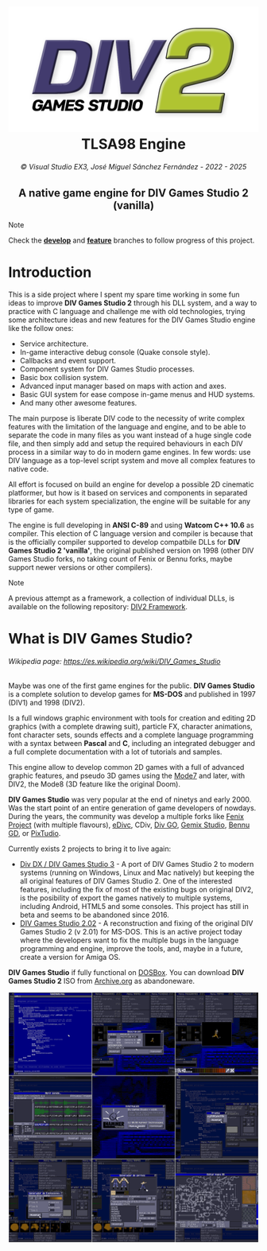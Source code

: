 <h1 align="center">
<img src="https://github.com/VisualStudioEX3/VisualStudioEX3/blob/master/Shared/Images/div_games_studio/div2_logo/div2_logo.png" alt="DIV Games Studio 2 logo" width="512" />
<br>
TLSA98 Engine</h1>
<h6 align="center">© Visual Studio EX3, José Miguel Sánchez Fernández - 2022 - 2025</h6>
<h2 align="center">A native game engine for DIV Games Studio 2 (vanilla)</h2>

> [!Note]
> Check the [**develop**](https://github.com/VisualStudioEX3/div2-tlsa98-engine/tree/develop) and [**feature**](https://github.com/VisualStudioEX3/div2-tlsa98-engine/branches/all?query=feature) branches to follow progress of this project.

# Introduction

This is a side project where I spent my spare time working in some fun ideas to improve **DIV Games Studio 2** through his DLL system, and a way to practice with C language and challenge me with old technologies, trying some architecture ideas and new features for the DIV Games Studio engine like the follow ones:

- Service architecture.
- In-game interactive debug console (Quake console style).
- Callbacks and event support.
- Component system for DIV Games Studio processes.
- Basic box collision system.
- Advanced input manager based on maps with action and axes.
- Basic GUI system for ease compose in-game menus and HUD systems.
- And many other awesome features.

The main purpose is liberate DIV code to the necessity of write complex features with the limitation of the language and engine, and to be able to separate the code in many files as you want instead of a huge single code file, and then simply add and setup the required behaviours in each DIV process in a similar way to do in modern game engines. In few words: use DIV language as a top-level script system and move all complex features to native code.

All effort is focused on build an engine for develop a possible 2D cinematic platformer, but how is it based on services and components in separated libraries for each system specialization, the engine will be suitable for any type of game.

The engine is full developing in **ANSI C-89** and using **Watcom C++ 10.6** as compiler. This election of C language version and compiler is because that is the officially compiler supported to develop compatbile DLLs for **DIV Games Studio 2 'vanilla'**, the original published version on 1998 (other DIV Games Studio forks, no taking count of Fenix or Bennu forks, maybe support newer versions or other compilers).

> [!Note]
> A previous attempt as a framework, a collection of individual DLLs, is available on the following repository: [DIV2 Framework](https://github.com/VisualStudioEX3/div2-framework).

# What is DIV Games Studio?

###### Wikipedia page: https://es.wikipedia.org/wiki/DIV_Games_Studio

Maybe was one of the first game engines for the public. **DIV Games Studio** is a complete solution to develop games for **MS-DOS** and published in 1997 (DIV1) and 1998 (DIV2).

Is a full windows graphic environment with tools for creation and editing 2D graphics (with a complete drawing suit), particle FX, character animations, font character sets, sounds effects and a complete language programming with a syntax between **Pascal** and **C**, including an integrated debugger and a full complete documentation with a lot of tutorials and samples.

This engine allow to develop common 2D games with a full of advanced graphic features, and pseudo 3D games using the [Mode7](https://en.wikipedia.org/wiki/Mode_7) and later, with DIV2, the Mode8 (3D feature like the original Doom).

**DIV Games Studio** was very popular at the end of ninetys and early 2000. Was the start point of an entire generation of game developers of nowdays. During the years, the community was develop a multiple forks like [Fenix Project](https://web.archive.org/web/20071012230137/http://fenix.divsite.net/) (with multiple flavours), [eDivc](https://github.com/vroman/edivc), CDiv, [Div GO](https://www.divgo.net/), [Gemix Studio](http://www.gemixstudio.com/), [Bennu GD](https://www.bennugd.org/), or [PixTudio](https://pixtudio.org/).

Currently exists 2 projects to bring it to live again:

- [Div DX / DIV Games Studio 3](https://github.com/DIVGAMES/DIV-Games-Studio) - A port of DIV Games Studio 2 to modern systems (running on Windows, Linux and Mac natively) but keeping the all original features of DIV Games Studio 2. One of the interested features, including the fix of most of the existing bugs on original DIV2, is the posibility of export the games natively to multiple systems, including Android, HTML5 and some consoles. This project has still in beta and seems to be abandoned since 2016.
- [DIV Games Studio 2.02](https://github.com/vii1/DIV) - A reconstruction and fixing of the original DIV Games Studio 2 (v 2.01) for MS-DOS. This is an active project today where the developers want to fix the multiple bugs in the language programming and engine, improve the tools, and, maybe in a future, create a version for Amiga OS.

**DIV Games Studio** if fully functional on [DOSBox](https://www.dosbox.com/). You can download **DIV Games Studio 2** ISO from [Archive.org](https://archive.org/details/div-games-studio-2) as abandoneware.

![DIV Games Studio 2 screenshots](https://github.com/VisualStudioEX3/VisualStudioEX3/blob/master/Shared/Images/div_games_studio/div2_screen_mosaic.png)
